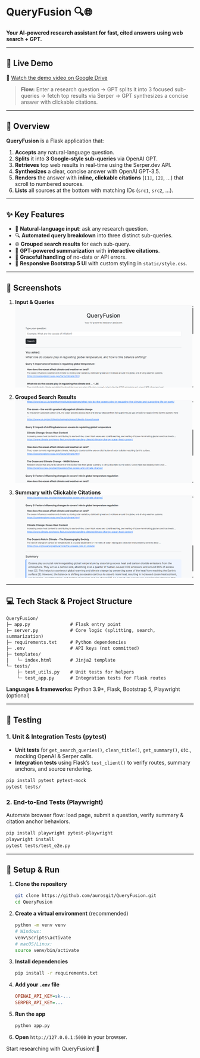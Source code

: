# QueryFusion 🔍🌐

**Your AI-powered research assistant for fast, cited answers using web search + GPT.**

---

## 🎥 Live Demo

🔗 [Watch the demo video on Google Drive](https://drive.google.com/file/d/1GZlspZF0mxI5XdM30G7yJRERe8WGY-KA/view)

> **Flow:** Enter a research question → GPT splits it into 3 focused sub-queries → fetch top results via Serper → GPT synthesizes a concise answer with clickable citations.

---

## 🚀 Overview

**QueryFusion** is a Flask application that:

1. **Accepts** any natural-language question.
2. **Splits** it into **3 Google-style sub-queries** via OpenAI GPT.
3. **Retrieves** top web results in real-time using the Serper.dev API.
4. **Synthesizes** a clear, concise answer with OpenAI GPT-3.5.
5. **Renders** the answer with **inline, clickable citations** (`[1]`, `[2]`, …) that scroll to numbered sources.
6. **Lists** all sources at the bottom with matching IDs (`src1`, `src2`, …).

---

## ✨ Key Features

* 📝 **Natural-language input**: ask any research question.
* 🔍 **Automated query breakdown** into three distinct sub-queries.
* 🌐 **Grouped search results** for each sub-query.
* 🤖 **GPT-powered summarization** with **interactive citations**.
* 🚫 **Graceful handling** of no-data or API errors.
* 🎨 **Responsive Bootstrap 5 UI** with custom styling in `static/style.css`.

---

## 📸 Screenshots

1. **Input & Queries**
   ![Input + Queries](./screenshots/Input.png)

2. **Grouped Search Results**
   ![Results grouped by sub-query](./screenshots/Screenshot_queries.png)

3. **Summary with Clickable Citations**
   ![Summary & Citations](./screenshots/Screenshot_summary.png)

---

## 💻 Tech Stack & Project Structure

```
QueryFusion/
├─ app.py               # Flask entry point
├─ server.py            # Core logic (splitting, search, summarization)
├─ requirements.txt     # Python dependencies
├─ .env                 # API keys (not committed)
├─ templates/
│   └─ index.html       # Jinja2 template
└─ tests/
    ├─ test_utils.py    # Unit tests for helpers
    └─ test_app.py      # Integration tests for Flask routes
```

**Languages & frameworks:** Python 3.9+, Flask, Bootstrap 5, Playwright (optional)

---

## 🧪 Testing

### 1. Unit & Integration Tests (pytest)

* **Unit tests** for `get_search_queries()`, `clean_title()`, `get_summary()`, etc., mocking OpenAI & Serper calls.
* **Integration tests** using Flask’s `test_client()` to verify routes, summary anchors, and source rendering.

```bash
pip install pytest pytest-mock
pytest tests/
```

### 2. End-to-End Tests (Playwright)

Automate browser flow: load page, submit a question, verify summary & citation anchor behaviors.

```bash
pip install playwright pytest-playwright
playwright install
pytest tests/test_e2e.py
```

---

## 🔧 Setup & Run

1. **Clone the repository**

   ```bash
   git clone https://github.com/aurosgit/QueryFusion.git
   cd QueryFusion
   ```
2. **Create a virtual environment** (recommended)

   ```bash
   python -m venv venv
   # Windows:
   venv\Scripts\activate
   # macOS/Linux:
   source venv/bin/activate
   ```
3. **Install dependencies**

   ```bash
   pip install -r requirements.txt
   ```
4. **Add your `.env` file**

   ```ini
   OPENAI_API_KEY=sk-...
   SERPER_API_KEY=...
   ```
5. **Run the app**

   ```bash
   python app.py
   ```
6. **Open** `http://127.0.0.1:5000` in your browser.

Start researching with QueryFusion! 🚀
